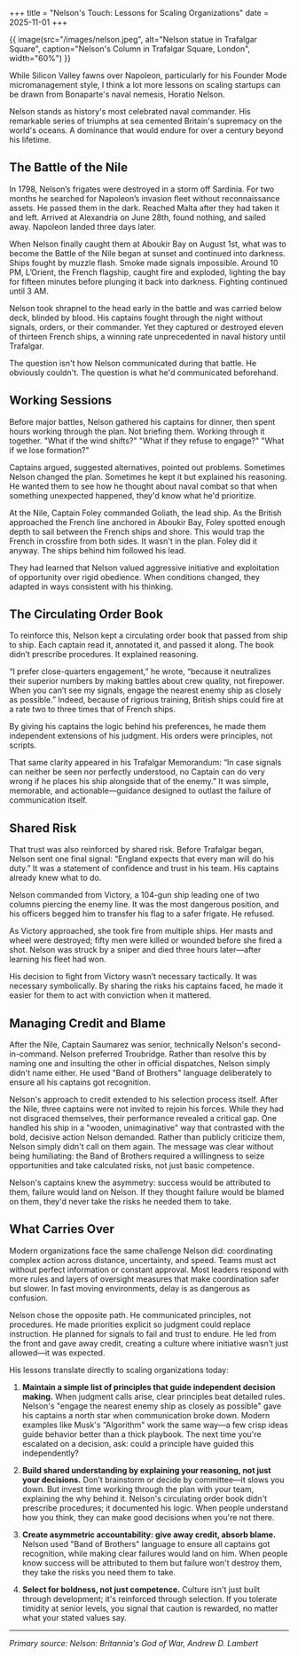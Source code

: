 +++
title = "Nelson's Touch: Lessons for Scaling Organizations"
date = 2025-11-01
+++

{{ image(src="/images/nelson.jpeg", alt="Nelson statue in Trafalgar Square", caption="Nelson's Column in Trafalgar Square, London", width="60%") }}

While Silicon Valley fawns over Napoleon, particularly for his Founder Mode micromanagement style, I think a lot more lessons on scaling startups can be drawn from Bonaparte's naval nemesis, Horatio Nelson.

Nelson stands as history's most celebrated naval commander. His remarkable series of triumphs at sea cemented Britain's supremacy on the world's oceans. A dominance that would endure for over a century beyond his lifetime.

## The Battle of the Nile

In 1798, Nelson’s frigates were destroyed in a storm off Sardinia. For two months he searched for Napoleon’s invasion fleet without reconnaissance assets. He passed them in the dark. Reached Malta after they had taken it and left. Arrived at Alexandria on June 28th, found nothing, and sailed away. Napoleon landed three days later.

When Nelson finally caught them at Aboukir Bay on August 1st, what was to become the Battle of the Nile began at sunset and continued into darkness. Ships fought by muzzle flash. Smoke made signals impossible. Around 10 PM, L’Orient, the French flagship, caught fire and exploded, lighting the bay for fifteen minutes before plunging it back into darkness. Fighting continued until 3 AM.

Nelson took shrapnel to the head early in the battle and was carried below deck, blinded by blood. His captains fought through the night without signals, orders, or their commander. Yet they captured or destroyed eleven of thirteen French ships, a winning rate unprecedented in naval history until Trafalgar.

The question isn't how Nelson communicated during that battle. He obviously couldn't. The question is what he'd communicated beforehand.

## Working Sessions

Before major battles, Nelson gathered his captains for dinner, then spent hours working through the plan. Not briefing them. Working through it together. "What if the wind shifts?" "What if they refuse to engage?" "What if we lose formation?"

Captains argued, suggested alternatives, pointed out problems. Sometimes Nelson changed the plan. Sometimes he kept it but explained his reasoning. He wanted them to see how he thought about naval combat so that when something unexpected happened, they'd know what he'd prioritize.

At the Nile, Captain Foley commanded Goliath, the lead ship. As the British approached the French line anchored in Aboukir Bay, Foley spotted enough depth to sail between the French ships and shore. This would trap the French in crossfire from both sides. It wasn't in the plan. Foley did it anyway. The ships behind him followed his lead.

They had learned that Nelson valued aggressive initiative and exploitation of opportunity over rigid obedience. When conditions changed, they adapted in ways consistent with his thinking.

## The Circulating Order Book

To reinforce this, Nelson kept a circulating order book that passed from ship to ship. Each captain read it, annotated it, and passed it along. The book didn’t prescribe procedures. It explained reasoning.

“I prefer close-quarters engagement,” he wrote, “because it neutralizes their superior numbers by making battles about crew quality, not firepower. When you can’t see my signals, engage the nearest enemy ship as closely as possible.” Indeed, because of rigrious training, British ships could fire at a rate two to three times that of French ships.

By giving his captains the logic behind his preferences, he made them independent extensions of his judgment. His orders were principles, not scripts.

That same clarity appeared in his Trafalgar Memorandum: “In case signals can neither be seen nor perfectly understood, no Captain can do very wrong if he places his ship alongside that of the enemy.” It was simple, memorable, and actionable—guidance designed to outlast the failure of communication itself.

## Shared Risk

That trust was also reinforced by shared risk. Before Trafalgar began, Nelson sent one final signal: “England expects that every man will do his duty.” It was a statement of confidence and trust in his team. His captains already knew what to do.

Nelson commanded from Victory, a 104-gun ship leading one of two columns piercing the enemy line. It was the most dangerous position, and his officers begged him to transfer his flag to a safer frigate. He refused.

As Victory approached, she took fire from multiple ships. Her masts and wheel were destroyed; fifty men were killed or wounded before she fired a shot. Nelson was struck by a sniper and died three hours later—after learning his fleet had won.

His decision to fight from Victory wasn’t necessary tactically. It was necessary symbolically. By sharing the risks his captains faced, he made it easier for them to act with conviction when it mattered.

## Managing Credit and Blame

After the Nile, Captain Saumarez was senior, technically Nelson's second-in-command. Nelson preferred Troubridge. Rather than resolve this by naming one and insulting the other in official dispatches, Nelson simply didn't name either. He used "Band of Brothers" language deliberately to ensure all his captains got recognition.

Nelson's approach to credit extended to his selection process itself. After the Nile, three captains were not invited to rejoin his forces. While they had not disgraced themselves, their performance revealed a critical gap. One handled his ship in a "wooden, unimaginative" way that contrasted with the bold, decisive action Nelson demanded. Rather than publicly criticize them, Nelson simply didn't call on them again. The message was clear without being humiliating: the Band of Brothers required a willingness to seize opportunities and take calculated risks, not just basic competence.

Nelson's captains knew the asymmetry: success would be attributed to them, failure would land on Nelson. If they thought failure would be blamed on them, they'd never take the risks he needed them to take.

## What Carries Over

Modern organizations face the same challenge Nelson did: coordinating complex action across distance, uncertainty, and speed. Teams must act without perfect information or constant approval. Most leaders respond with more rules and layers of oversight measures that make coordination safer but slower. In fast moving environments, delay is as dangerous as confusion.

Nelson chose the opposite path. He communicated principles, not procedures. He made priorities explicit so judgment could replace instruction. He planned for signals to fail and trust to endure. He led from the front and gave away credit, creating a culture where initiative wasn’t just allowed—it was expected.

His lessons translate directly to scaling organizations today:

1. **Maintain a simple list of principles that guide independent decision making.** When judgment calls arise, clear principles beat detailed rules. Nelson's "engage the nearest enemy ship as closely as possible" gave his captains a north star when communication broke down. Modern examples like Musk's "Algorithm" work the same way—a few crisp ideas guide behavior better than a thick playbook. The next time you're escalated on a decision, ask: could a principle have guided this independently?

2. **Build shared understanding by explaining your reasoning, not just your decisions.** Don't brainstorm or decide by committee—it slows you down. But invest time working through the plan with your team, explaining the why behind it. Nelson's circulating order book didn't prescribe procedures; it documented his logic. When people understand how you think, they can make good decisions when you're not there.

3. **Create asymmetric accountability: give away credit, absorb blame.** Nelson used "Band of Brothers" language to ensure all captains got recognition, while making clear failures would land on him. When people know success will be attributed to them but failure won't destroy them, they take the risks you need them to take.

4. **Select for boldness, not just competence.** Culture isn't just built through development; it's reinforced through selection. If you tolerate timidity at senior levels, you signal that caution is rewarded, no matter what your stated values say.

---

_Primary source: Nelson: Britannia's God of War, Andrew D. Lambert_
